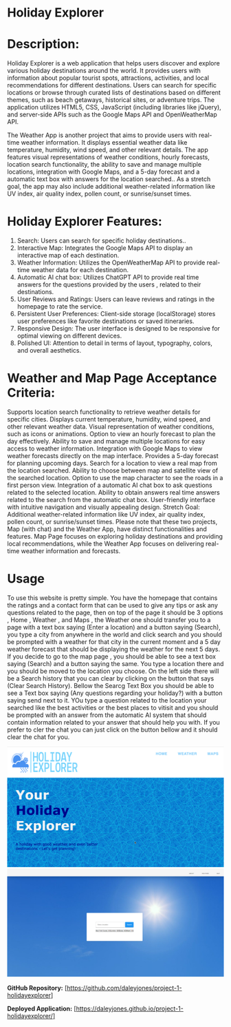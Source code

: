 # Holiday Explorer

# Description:
Holiday Explorer is a web application that helps users discover and explore various holiday destinations around the world. It provides users with information about popular tourist spots, attractions, activities, and local recommendations for different destinations. Users can search for specific locations or browse through curated lists of destinations based on different themes, such as beach getaways, historical sites, or adventure trips. The application utilizes HTML5, CSS, JavaScript (including libraries like jQuery), and server-side APIs such as the Google Maps API and OpenWeatherMap API.

The Weather App is another project that aims to provide users with real-time weather information. It displays essential weather data like temperature, humidity, wind speed, and other relevant details. The app features visual representations of weather conditions, hourly forecasts, location search functionality, the ability to save and manage multiple locations, integration with Google Maps, and a 5-day forecast and a automatic text box with answers for the location searched.. As a stretch goal, the app may also include additional weather-related information like UV index, air quality index, pollen count, or sunrise/sunset times.

# Holiday Explorer Features:

1. Search: Users can search for specific holiday destinations..
2. Interactive Map: Integrates the Google Maps API to display an interactive map of each destination.
3. Weather Information: Utilizes the OpenWeatherMap API to provide real-time weather data for each destination.
4. Automatic AI chat box: Utilizes ChatGPT API to provide real time answers for the questions provided by the users , related to their destinations.
5. User Reviews and Ratings: Users can leave reviews and ratings in the homepage to rate the service.
6. Persistent User Preferences: Client-side storage (localStorage) stores user preferences like favorite destinations or saved itineraries.
7. Responsive Design: The user interface is designed to be responsive for optimal viewing on different devices.
8. Polished UI: Attention to detail in terms of layout, typography, colors, and overall aesthetics.

# Weather and Map Page Acceptance Criteria:

Supports location search functionality to retrieve weather details for specific cities.
Displays current temperature, humidity, wind speed, and other relevant weather data.
Visual representation of weather conditions, such as icons or animations.
Option to view an hourly forecast to plan the day effectively.
Ability to save and manage multiple locations for easy access to weather information.
Integration with Google Maps to view weather forecasts directly on the map interface.
Provides a 5-day forecast for planning upcoming days.
Search for a location to view a real map from the location searched.
Ability to choose between map and satellite view of the searched location.
Option to use the map character to see the roads in a first person view.
Integration of a automatic AI chat box to ask questions related to the selected location.
Ability to obtain answers real time answers related to the search from the automatic chat box.
User-friendly interface with intuitive navigation and visually appealing design.
Stretch Goal: Additional weather-related information like UV index, air quality index, pollen count, or sunrise/sunset times.
Please note that these two projects, Map (with chat) and the Weather App, have distinct functionalities and features. Map Page focuses on exploring holiday destinations and providing local recommendations, while the Weather App focuses on delivering real-time weather information and forecasts.

# Usage

To use this website is pretty simple. You have the homepage that contains the ratings and a contact form that can be used to give any tips or ask any questions related to the page, then on top of the page it should be 3 options , Home , Weather , and Maps , the Weather one should transfer you to a page with a text box saying (Enter a location) and a button saying (Search), you type a city from anywhere in the world and click search and you should be prompted with a weather for that city in the current moment and a 5 day weather forecast that should be displaying the weather for the next 5 days. If you decide to go to the map page , you should be able to see a text box saying (Search) and a button saying the same. You type a location there and you should be moved to the location you choose. On the left side there will be a Search history that you can clear by clicking on the button that says (Clear Search History). Bellow the Searcg Text Box you should be able to see a Text box saying (Any questions regarding your holiday?) with a button saying send next to it. YOu type a question related to the location your searched like the best activities or the best places to vitisit and you should be prompted with an answer from the automatic AI system that should contain information related to your answer that should help you with. If you prefer to cler the chat you can just click on the button bellow and it should clear the chat for you.

![Screenshot of my project.](./images/holidayexplorer.png)
![Screenshot of my project.](./images/weatherPage.png)

**GitHub Repository:** [https://github.com/daleyjones/project-1-holidayexplorer]

**Deployed Application:** [https://daleyjones.github.io/project-1-holidayexplorer/]
